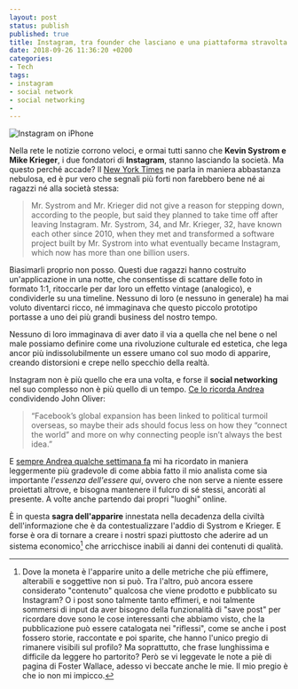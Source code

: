 ```yaml
---
layout: post
status: publish
published: true
title: Instagram, tra founder che lasciano e una piattaforma stravolta
date: 2018-09-26 11:36:20 +0200
categories:
- Tech
tags:
- instagram
- social network
- social networking
- 
---
```


![Instagram on iPhone](https://gitlab.com/dottorblaster/blog-images/raw/master/images/instagram-cell-phone-tablet-device-163184.jpeg)

Nella rete le notizie corrono veloci, e ormai tutti sanno che **Kevin Systrom e Mike Krieger**, i due fondatori di **Instagram**, stanno lasciando la società. Ma questo perché accade? Il [New York Times](https://www.nytimes.com/2018/09/24/technology/instagram-cofounders-resign.html) ne parla in maniera abbastanza nebulosa, ed è pur vero che segnali più forti non farebbero bene né ai ragazzi né alla società stessa:

> Mr. Systrom and Mr. Krieger did not give a reason for stepping down, according to the people, but said they planned to take time off after leaving Instagram. Mr. Systrom, 34, and Mr. Krieger, 32, have known each other since 2010, when they met and transformed a software project built by Mr. Systrom into what eventually became Instagram, which now has more than one billion users.

Biasimarli proprio non posso. Questi due ragazzi hanno costruito un'applicazione in una notte, che consentisse di scattare delle foto in formato 1:1, ritoccarle per dar loro un effetto vintage (analogico), e condividerle su una timeline. Nessuno di loro (e nessuno in generale) ha mai voluto diventarci ricco, né immaginava che questo piccolo prototipo portasse a uno dei più grandi business del nostro tempo.

Nessuno di loro immaginava di aver dato il via a quella che nel bene o nel male possiamo definire come una rivoluzione culturale ed estetica, che lega ancor più indissolubilmente un essere umano col suo modo di apparire, creando distorsioni e crepe nello specchio della realtà.

Instagram non è più quello che era una volta, e forse il **social networking** nel suo complesso non è più quello di un tempo. [Ce lo ricorda Andrea](https://andrea.co/blog/2018/9/25/facebook-2018-oblio-and-counting) condividendo John Oliver:

> “Facebook’s global expansion has been linked to political turmoil overseas, so maybe their ads should focus less on how they “connect the world” and more on why connecting people isn’t always the best idea.”

E [sempre Andrea qualche settimana fa](https://andrea.co/blog/2018/9/3/lessenza-dellessere-qui) mi ha ricordato in maniera leggermente più gradevole di come abbia fatto il mio analista come sia importante _l'essenza dell'essere qui_, ovvero che non serve a niente essere proiettati altrove, e bisogna mantenere il fulcro di sé stessi, ancoràti al presente. A volte anche partendo dai propri "luoghi" online.

È in questa **sagra dell'apparire** innestata nella decadenza della civiltà dell'informazione che è da contestualizzare l'addio di Systrom e Krieger. E forse è ora di tornare a creare i nostri spazi piuttosto che aderire ad un sistema economico[^1] che arricchisce inabili ai danni dei contenuti di qualità.

[^1]: Dove la moneta è l'apparire unito a delle metriche che più effimere, alterabili e soggettive non si può. Tra l'altro, può ancora essere considerato "contenuto" qualcosa che viene prodotto e pubblicato su Instagram? O i post sono talmente tanto effimeri, e noi talmente sommersi di input da aver bisogno della funzionalità di "save post" per ricordare dove sono le cose interessanti che abbiamo visto, che la pubblicazione può essere catalogata nei "riflessi", come se anche i post fossero storie, raccontate e poi sparite, che hanno l'unico pregio di rimanere visibili sul profilo? Ma soprattutto, che frase lunghissima e difficile da leggere ho partorito? Però se vi leggevate le note a piè di pagina di Foster Wallace, adesso vi beccate anche le mie. Il mio pregio è che io non mi impicco.
